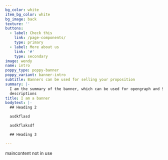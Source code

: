```yaml
---
bg_color: white
item_bg_color: white
bg_image: back
texture: ''
buttons:
  - label: Check this
    link: /page-components/
    type: primary
  - label: More about us
    link: '#'
    type: secondary
image: wendy
name: intro
poppy_type: poppy-banner
poppy_variant: banner-intro
subtitle: Banners can be used for selling your proposition
summary: |-
  I am the summary of the banner, which can be used for opengraph and SEO
  descriptions
title: I am a banner
bodytext: |-
  ## Heading 2

  asdkflasd

  asdkflaksdf

  ## Heading 3

---
```

maincontent not in use
